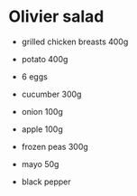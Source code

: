 # Olivier salad

* grilled chicken breasts 400g
* potato 400g
* 6 eggs
* cucumber 300g
* onion 100g
* apple 100g
* frozen peas 300g

* mayo 50g
* black pepper
